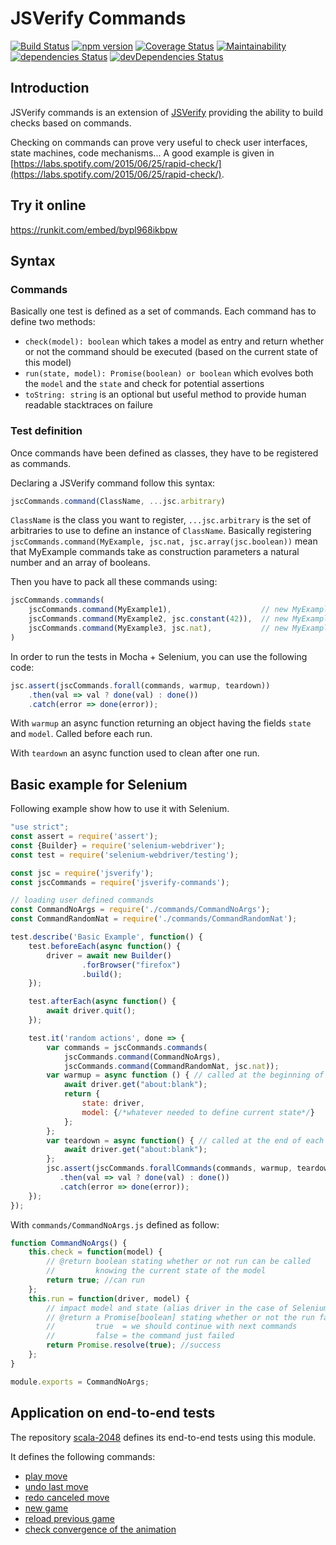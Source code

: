 # JSVerify Commands

[![Build Status](https://travis-ci.org/dubzzz/jsverify-commands.svg?branch=master)](https://travis-ci.org/dubzzz/jsverify-commands)
[![npm version](https://badge.fury.io/js/jsverify-commands.svg)](https://badge.fury.io/js/jsverify-commands)
[![Coverage Status](https://coveralls.io/repos/github/dubzzz/jsverify-commands/badge.svg?branch=master)](https://coveralls.io/github/dubzzz/jsverify-commands?branch=master)
[![Maintainability](https://api.codeclimate.com/v1/badges/d0dd594e6f2dd8e8619a/maintainability)](https://codeclimate.com/github/dubzzz/jsverify-commands/maintainability)
[![dependencies Status](https://david-dm.org/dubzzz/jsverify-commands/status.svg)](https://david-dm.org/dubzzz/jsverify-commands)
[![devDependencies Status](https://david-dm.org/dubzzz/jsverify-commands/dev-status.svg)](https://david-dm.org/dubzzz/jsverify-commands?type=dev)

## Introduction

JSVerify commands is an extension of [JSVerify](https://github.com/jsverify/jsverify) providing the ability to build checks based on commands.

Checking on commands can prove very useful to check user interfaces, state machines, code mechanisms... A good example is given in [https://labs.spotify.com/2015/06/25/rapid-check/](https://labs.spotify.com/2015/06/25/rapid-check/).

## Try it online

https://runkit.com/embed/bypl968ikbpw

## Syntax

### Commands

Basically one test is defined as a set of commands. Each command has to define two methods:
- `check(model): boolean` which takes a model as entry and return whether or not the command should be executed (based on the current state of this model)
- `run(state, model): Promise(boolean) or boolean` which evolves both the `model` and the `state` and check for potential assertions
- `toString: string` is an optional but useful method to provide human readable stacktraces on failure

### Test definition

Once commands have been defined as classes, they have to be registered as commands.

Declaring a JSVerify command follow this syntax:

```js
jscCommands.command(ClassName, ...jsc.arbitrary)
```

`ClassName` is the class you want to register, `...jsc.arbitrary` is the set of arbitraries to use to define an instance of `ClassName`. Basically registering `jscCommands.command(MyExample, jsc.nat, jsc.array(jsc.boolean))` mean that MyExample commands take as construction parameters a natural number and an array of booleans.

Then you have to pack all these commands using:

```js
jscCommands.commands(
    jscCommands.command(MyExample1),                    // new MyExample1()
    jscCommands.command(MyExample2, jsc.constant(42)),  // new MyExample2(42)
    jscCommands.command(MyExample3, jsc.nat),           // new MyExample3(:random(nat):)
)
```

In order to run the tests in Mocha + Selenium, you can use the following code:

```js
jsc.assert(jscCommands.forall(commands, warmup, teardown))
    .then(val => val ? done(val) : done())
    .catch(error => done(error));
```

With `warmup` an async function returning an object having the fields `state` and `model`. Called before each run.

With `teardown` an async function used to clean after one run.

## Basic example for Selenium

Following example show how to use it with Selenium.

```js
"use strict";
const assert = require('assert');
const {Builder} = require('selenium-webdriver');
const test = require('selenium-webdriver/testing');

const jsc = require('jsverify');
const jscCommands = require('jsverify-commands');

// loading user defined commands
const CommandNoArgs = require('./commands/CommandNoArgs');
const CommandRandomNat = require('./commands/CommandRandomNat');

test.describe('Basic Example', function() {
    test.beforeEach(async function() {
        driver = await new Builder()
                .forBrowser("firefox")
                .build();
    });

    test.afterEach(async function() {
        await driver.quit();
    });

    test.it('random actions', done => {
        var commands = jscCommands.commands(
            jscCommands.command(CommandNoArgs),
            jscCommands.command(CommandRandomNat, jsc.nat));
        var warmup = async function () { // called at the beginning of each run
            await driver.get("about:blank");
            return {
                state: driver,
                model: {/*whatever needed to define current state*/}
            };
        };
        var teardown = async function() { // called at the end of each run (failed or not)
            await driver.get("about:blank");
        };
        jsc.assert(jscCommands.forallCommands(commands, warmup, teardown))
           .then(val => val ? done(val) : done())
           .catch(error => done(error));
    });
});
```

With `commands/CommandNoArgs.js` defined as follow:

```js
function CommandNoArgs() {
    this.check = function(model) {
        // @return boolean stating whether or not run can be called
        //         knowing the current state of the model
        return true; //can run
    };
    this.run = function(driver, model) {
        // impact model and state (alias driver in the case of Selenium)
        // @return a Promise[boolean] stating whether or not the run failed
        //         true  = we should continue with next commands
        //         false = the command just failed
        return Promise.resolve(true); //success
    };
}

module.exports = CommandNoArgs;
```

## Application on end-to-end tests

The repository [scala-2048](https://github.com/dubzzz/scala-2048) defines its end-to-end tests using this module.

It defines the following commands:
- [play move](https://github.com/dubzzz/scala-2048/blob/master/e2e/commands/PlayMove.js)
- [undo last move](https://github.com/dubzzz/scala-2048/blob/master/e2e/commands/UndoMove.js)
- [redo canceled move](https://github.com/dubzzz/scala-2048/blob/master/e2e/commands/RedoMove.js)
- [new game](https://github.com/dubzzz/scala-2048/blob/master/e2e/commands/StartNewGame.js)
- [reload previous game](https://github.com/dubzzz/scala-2048/blob/master/e2e/commands/JumpBackToPast.js)
- [check convergence of the animation](https://github.com/dubzzz/scala-2048/blob/master/e2e/commands/CheckTiles.js)
